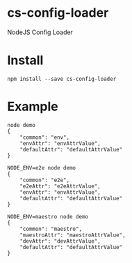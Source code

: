 # cs-config-loader
NodeJS Config Loader

# Install
```shell
npm install --save cs-config-loader
```

# Example
```shell
node demo
{
    "common": "env",
    "envAttr": "envAttrValue",
    "defaultAttr": "defaultAttrValue"
}
```

```shell
NODE_ENV=e2e node demo
{
    "common": "e2e",
    "e2eAttr": "e2eAttrValue",
    "envAttr": "envAttrValue",
    "defaultAttr": "defaultAttrValue"
}
```

```shell
NODE_ENV=maestro node demo
{
    "common": "maestro",
    "maestroAttr": "maestroAttrValue",
    "devAttr": "devAttrValue",
    "defaultAttr": "defaultAttrValue"
}
```
